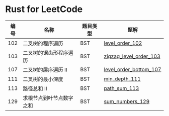 # Rust for LeetCode

| 编号 | 名称                             | 题目类型 | 题解                                                        |
| --- | ------------------------------- | ------- | ----------------------------------------------------------- |
| 102 | 二叉树的程序遍历                  | BST     | [level_order_102](src/level_order_102.rs)                   |
| 103 | 二叉树的锯齿形程序遍历             | BST     | [zigzag_level_order_103](src/zigzag_level_order_103.rs)     |
| 107 | 二叉树的层序遍历 II               | BST     | [level_order_bottom_107](src/level_order_bottom_107.rs)     |
| 111 | 二叉树的最小深度                  | BST     | [min_depth_111](src/min_depth_111.rs)                       |
| 113 | 路径总和 II                      | BST     | [path_sum_113](src/path_sum_113.rs)                         |
| 129 | 求根节点到叶节点数字之和           | BST     | [sum_numbers_129](src/sum_numbers_129.rs)                         |